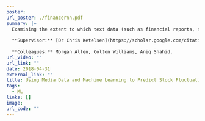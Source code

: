 ```yaml
---
poster: 
url_poster: ./financernn.pdf
summary: |+
  Examining the extent to which text data (such as financial reports, news articles, and search mentions) can predict the closing stock price of given companies. Text data was analysed using topic modeling to extract relevant features and recurrent neural networks to model time-dependence in the data sets.
  
  **Supervisor:** [Dr Chris Ketelsen](https://scholar.google.com/citations?hl=en&user=JXM3HN0AAAAJ&view_op=list_works).
  
  **Colleagues:** Morgan Allen, Colton Williams, Aniq Shahid.
url_video: ""
url_link: ""
date: 2018-04-31
external_link: ""
title: Using Media Data and Machine Learning to Predict Stock Fluctuations
tags:
  - ML
links: []
image: 
url_code: ""
---
```


